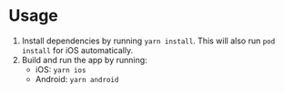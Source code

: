# Usage

1. Install dependencies by running `yarn install`. This will also run `pod install` for iOS automatically.
2. Build and run the app by running:
   - iOS: `yarn ios` 
   - Android: `yarn android`